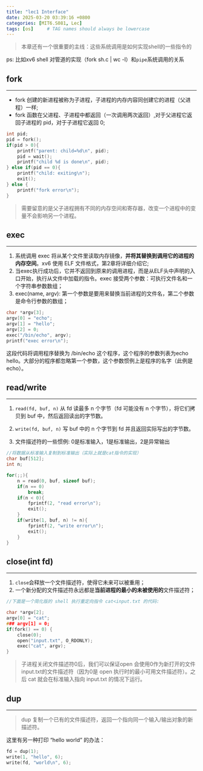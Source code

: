 ```yaml
---
title: "lec1 Interface"
date: 2025-03-20 03:39:16 +0800
categories: [MIT6.S081, Lec]
tags: [os]     # TAG names should always be lowercase
---
```


>本章还有一个很重要的主线：这些系统调用是如何实现shell的一些指令的

ps: 比如xv6 shell 对管道的实现（fork sh.c | wc -l）和`pipe`系统调用的关系

fork
---
---
- fork 创建的新进程被称为子进程，子进程的内存内容同创建它的进程（父进程）一样;
- fork 函数在父进程、子进程中都返回（一次调用两次返回）,对于父进程它返回子进程的 pid，对于子进程它返回 0;

```c
int pid;
pid = fork();
if(pid > 0){
    printf("parent: child=%d\n", pid);
    pid = wait();
    printf("child %d is done\n", pid);
} else if(pid == 0){
    printf("child: exiting\n");
    exit();
} else {
    printf("fork error\n");
}
```
>需要留意的是父子进程拥有不同的内存空间和寄存器，改变一个进程中的变量不会影响另一个进程。

exec
---
---
1. 系统调用 exec 将从某个文件里读取内存镜像，**并将其替换到调用它的进程的内存空间**。xv6 使用 ELF 文件格式，第2章将详细介绍它; 
2. 当exec执行成功后，它并不返回到原来的调用进程，而是从ELF头中声明的入口开始，执行从文件中加载的指令。exec 接受两个参数：可执行文件名和一个字符串参数数组；
3. exec(name, argv): 第一个参数是要用来替换当前进程的文件名，第二个参数是命令行参数的数组；

```c
char *argv[3];
argv[0] = "echo";
argv[1] = "hello";
argv[2] = 0;
exec("/bin/echo", argv);
printf("exec error\n");
```

这段代码将调用程序替换为 /bin/echo 这个程序，这个程序的参数列表为echo hello。大部分的程序都忽略第一个参数，这个参数惯例上是程序的名字（此例是 echo）。


read/write
---
---
1. `read(fd, buf, n)` 从 fd 读最多 n 个字节（fd 可能没有 n 个字节），将它们拷贝到 buf 中，然后返回读出的字节数。
2. `write(fd, buf, n)` 写 buf 中的 n 个字节到 fd 并且返回实际写出的字节数。


3. 文件描述符的一些惯例: 0是标准输入，1是标准输出，2是异常输出

```c
//将数据从标准输入复制到标准输出（实际上就是cat指令的实现）
char buf[512];
int n;

for(;;){
    n = read(0, buf, sizeof buf);
    if(n == 0)
        break;
    if(n < 0){
        fprintf(2, "read error\n");
        exit();
    }
    if(write(1, buf, n) != n){
        fprintf(2, "write error\n");
        exit();
    }
}
```

close(int fd)
---
---
1. `close`会释放一个文件描述符，使得它未来可以被重用；
2. 一个新分配的文件描述符永远都是**当前进程的最小的未被使用的**文件描述符；

```c
//下面是一个简化版的 shell 执行重定向指令 cat<input.txt 的代码:

char *argv[2];
argv[0] = "cat";
### argv[1] = 0;
if(fork() == 0) {
    close(0);
    open("input.txt", O_RDONLY);
    exec("cat", argv);
}
```
>子进程关闭文件描述符0后，我们可以保证open 会使用0作为新打开的文件 input.txt的文件描述符（因为0是 open 执行时的最小可用文件描述符）。之后 cat 就会在标准输入指向 input.txt 的情况下运行。


dup
---
---
>dup 复制一个已有的文件描述符，返回一个指向同一个输入/输出对象的新描述符。

这里有另一种打印 “hello world” 的办法：

```c
fd = dup(1);
write(1, "hello", 6);
write(fd, "world\n", 6);
```






